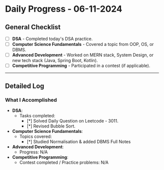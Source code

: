 # Daily Progress - 06-11-2024

## General Checklist

- [ ] **DSA** - Completed today's DSA practice.
- [ ] **Computer Science Fundamentals** - Covered a topic from OOP, OS, or DBMS.
- [ ] **Advanced Development** - Worked on MERN stack, System Design, or new tech stack (Java, Spring Boot, Kotlin).
- [ ] **Competitive Programming** - Participated in a contest (if applicable).

---

## Detailed Log

### What I Accomplished

- **DSA**:
  - Tasks completed:
    - [*] Solved Daily Question on Leetcode - 3011.
    - [*] Revised Bubble Sort.
- **Computer Science Fundamentals**:
  - Topics covered:
    - [*] Studied Normalisation & added DBMS Full Notes
- **Advanced Development**:
  - Progress: N/A
- **Competitive Programming**:
  - Contest completed / Practice problems: N/A
